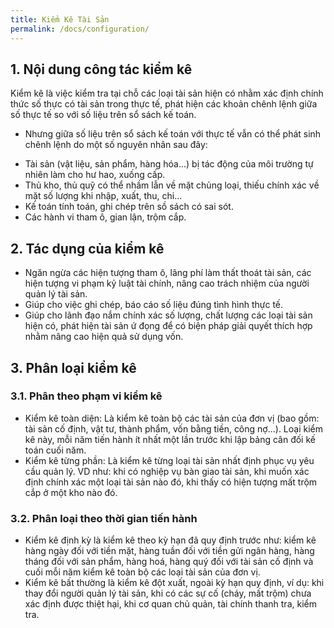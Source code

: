 ```yaml
---
title: Kiểm Kê Tài Sản 
permalink: /docs/configuration/
---
```


## 1. Nội dung công tác kiểm kê 

Kiểm kê là việc kiểm tra tại chỗ các loại tài sản hiện có nhằm xác định chính thức số thực có tài sản trong thực tế, phát hiện các khoản chênh lệnh giữa số thực tế so với số liệu trên sổ sách kế toán. 

* Nhưng giữa số liệu trên sổ sách kế toán với thực tế vẫn có thể phát sinh chênh lệnh do một số nguyên nhân sau đây: 
-  Tài  sản  (vật  liệu,  sản  phẩm,  hàng  hóa...)  bị  tác  động  của  môi trường tự nhiên làm cho hư hao, xuống cấp.
- Thủ kho, thủ quỹ có thể nhầm lẫn về mặt chủng loại, thiếu chính xác về mặt số lượng khi nhập, xuất, thu, chi... 
- Kế toán tính toán, ghi chép trên sồ sách có sai sót. 
- Các hành vi tham ô, gian lận, trộm cắp. 

## 2. Tác dụng của kiểm kê 
*  Ngăn ngừa các  hiện tượng tham  ô, lãng phí  làm  thất thoát tài sản, các hiện tượng vi phạm kỷ luật tài chính, nâng cao trách nhiệm của người quản lý tài sản. 
* Giúp cho việc ghi chép, báo cáo số liệu đúng tình hình thực tế. 
* Giúp cho lãnh đạo nắm chính xác số lượng, chất lượng các loại tài sản hiện có, phát hiện tài sản ứ đọng để có biện pháp giải quyết thích hợp nhằm nâng cao hiện quả sử dụng vốn. 

## 3. Phân loại kiểm kê 
### 3.1. Phân theo phạm vi kiểm kê 
* Kiểm kê toàn diện: Là kiểm kê toàn bộ các tài sản của đơn vị 
(bao gồm: tài  sản cố  định, vật tư, thành  phẩm, vốn bằng tiền, công 
nợ...). Loại kiểm kê này, mỗi năm tiến hành ít nhất một lần trước khi 
lập bảng cân đối kế toán cuối năm.  
* Kiểm kê từng phần: Là kiểm kê từng loại tài sản nhất định phục 
vụ yêu cầu quản lý. VD như: khi có nghiệp vụ bàn giao tài sản, khi 
muốn  xác  định  chính  xác  một  loại  tài  sản  nào  đó,  khi  thấy  có  hiện 
tượng mất trộm cắp ở một kho nào đó. 

### 3.2. Phân loại theo thời gian tiến hành 
* Kiểm kê định kỳ là kiểm kê theo kỳ hạn đã quy định trước như: 
kiểm kê hàng ngày đối với tiền mặt, hàng tuần đối với tiền gửi ngân 
hàng, hàng tháng đối với sản phẩm, hàng hoá, hàng quý đối với tài sản 
cố định và cuối mỗi năm kiểm kê toàn bộ các loại tài sản của đơn vị. 
* Kiểm kê bất thường là kiểm kê đột xuất, ngoài kỳ hạn quy định, 
ví dụ: khi thay đổi người quản lý tài sản, khi có các sự cố (cháy, mất 
trộm) chưa xác định được thiệt hại, khi cơ quan chủ quản, tài chính 
thanh tra, kiểm tra. 



















